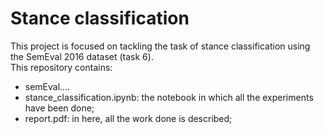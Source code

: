 # Stance classification

This project is focused on tackling the task of stance classification using the SemEval 2016 dataset (task 6).<br>
This repository contains:
- semEval....
- stance_classification.ipynb: the notebook in which all the experiments have been done;
- report.pdf: in here, all the work done is described;
